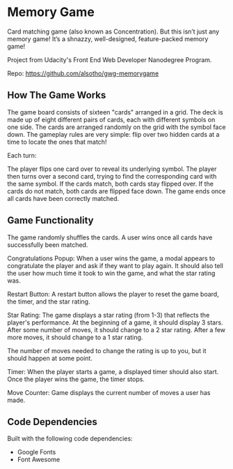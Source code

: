 # Memory Game 

Card matching game (also known as Concentration). But this isn’t just any memory game! It’s a shnazzy, well-designed, feature-packed memory game!

Project from Udacity's Front End Web Developer Nanodegree Program.

Repo: https://github.com/alsotho/gwg-memorygame

## How The Game Works

The game board consists of sixteen "cards" arranged in a grid. The deck is made up of eight different pairs of cards, each with different symbols on one side. The cards are arranged randomly on the grid with the symbol face down. The gameplay rules are very simple: flip over two hidden cards at a time to locate the ones that match!

Each turn:

The player flips one card over to reveal its underlying symbol.
The player then turns over a second card, trying to find the corresponding card with the same symbol.
If the cards match, both cards stay flipped over.
If the cards do not match, both cards are flipped face down.
The game ends once all cards have been correctly matched.

## Game Functionality

The game randomly shuffles the cards. A user wins once all cards have successfully been matched.

Congratulations Popup: When a user wins the game, a modal appears to congratulate the player and ask if they want to play again. It should also tell the user how much time it took to win the game, and what the star rating was.

Restart Button: A restart button allows the player to reset the game board, the timer, and the star rating.

Star Rating: The game displays a star rating (from 1-3) that reflects the player's performance. At the beginning of a game, it should display 3 stars. After some number of moves, it should change to a 2 star rating. After a few more moves, it should change to a 1 star rating.

The number of moves needed to change the rating is up to you, but it should happen at some point.

Timer: When the player starts a game, a displayed timer should also start. Once the player wins the game, the timer stops.

Move Counter: Game displays the current number of moves a user has made.

## Code Dependencies

Built with the following code dependencies:

<ul>
  <li>Google Fonts</li>
  <li>Font Awesome</li>
 </ul>




